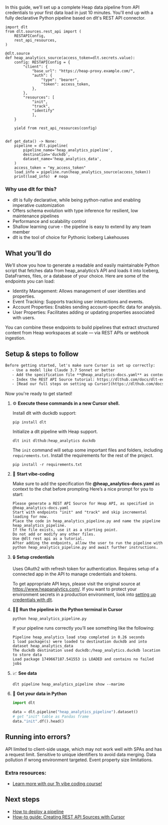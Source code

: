 In this guide, we'll set up a complete Heap data pipeline from API credentials to your first data load in just 10 minutes. You'll end up with a fully declarative Python pipeline based on dlt's REST API connector.

```python-outcome
import dlt
from dlt.sources.rest_api import (
    RESTAPIConfig,
    rest_api_resources,
)

@dlt.source
def heap_analytics_source(access_token=dlt.secrets.value):
    config: RESTAPIConfig = {
        "client": {
            "base_url": "https://heap-proxy.example.com/",
            "auth": {
                "type": "bearer",
                "token": access_token,
            },
        },
        "resources": [
            "init",
            "track",
            "identify"
            ],
    }

    yield from rest_api_resources(config)


def get_data() -> None:
    pipeline = dlt.pipeline(
        pipeline_name='heap_analytics_pipeline',
        destination='duckdb',
        dataset_name='heap_analytics_data', 
    )
    access_token = "my_access_token"
    load_info = pipeline.run(heap_analytics_source(access_token))
    print(load_info)  # noqa
```

### Why use dlt for this?

- dlt is fully declarative, while being python-native and enabling imperative customization
- Offers schema evolution with type inference for resilient, low maintenance pipelines
- Performance and scalability control
- Shallow learning curve - the pipeline is easy to extend by any team member
- dlt is the tool of choice for Pythonic Iceberg Lakehouses

## What you’ll do

We’ll show you how to generate a readable and easily maintainable Python script that fetches data from heap_analytics’s API and loads it into Iceberg, DataFrames, files, or a database of your choice. Here are some of the endpoints you can load:

- Identity Management: Allows management of user identities and properties.
- Event Tracking: Supports tracking user interactions and events.
- Account Properties: Enables sending account-specific data for analysis.
- User Properties: Facilitates adding or updating properties associated with users.

You can combine these endpoints to build pipelines that extract structured content from Heap workspaces at scale — via REST APIs or webhook ingestion.

## Setup & steps to follow

```default
Before getting started, let's make sure Cursor is set up correctly:
   - Use a model like Claude 3.7 Sonnet or better
   - Add the specification file **@heap_analytics-docs.yaml** as context
   - Index the REST API Source tutorial: https://dlthub.com/docs/dlt-ecosystem/verified-sources/rest_api/ and add it to context as **@dlt rest api**
   - [Read our full steps on setting up Cursor](https://dlthub.com/docs/dlt-ecosystem/llm-tooling/cursor-restapi#23-configuring-cursor-with-documentation)
```

Now you're ready to get started! 

1. ⚙️ **Execute these commands in a new Cursor shell.**
    
    Install dlt with duckdb support:
    ```shell
    pip install dlt
    ```

    Initialize a dlt pipeline with Heap support.
    ```shell
    dlt init dlthub:heap_analytics duckdb
    ```

    The `init` command will setup some important files and folders, including `requirements.txt`. Install the requirements for the rest of the project.
    ```shell
    pip install -r requirements.txt
    ```
    
2. 🤠 **Start vibe-coding**
    
    Make sure to add the specification file **@heap_analytics-docs.yaml** as context to the chat before prompting
    Here’s a nice prompt for you to start: 
    
    ```prompt
    Please generate a REST API Source for Heap API, as specified in @heap_analytics-docs.yaml 
    Start with endpoints "init" and "track" and skip incremental loading for now. 
    Place the code in heap_analytics_pipeline.py and name the pipeline heap_analytics_pipeline. 
    If the file exists, use it as a starting point. 
    Do not add or modify any other files. 
    Use @dlt rest api as a tutorial. 
    After adding the endpoints, allow the user to run the pipeline with python heap_analytics_pipeline.py and await further instructions.
    ```

    
3. 🔒 **Setup credentials** 
    
    Uses OAuth2 with refresh token for authentication. Requires setup of a connected app in the API to manage credentials and tokens.
    
    To get appropriate API keys, please visit the original source at https://www.heapanalytics.com/.
    If you want to protect your environment secrets in a production environment, look into [setting up credentials with dlt](https://dlthub.com/docs/walkthroughs/add_credentials).
    
4. 🏃‍♀️ **Run the pipeline in the Python terminal in Cursor**
    
    ```shell
    python heap_analytics_pipeline.py
    ```
    
    If your pipeline runs correctly you’ll see something like the following:
    
    ```shell
    Pipeline heap_analytics load step completed in 0.26 seconds
    1 load package(s) were loaded to destination duckdb and into dataset heap_analytics_data
    The duckdb destination used duckdb:/heap_analytics.duckdb location to store data
    Load package 1749667187.541553 is LOADED and contains no failed jobs
    ```
    
5. 📈 **See data**
    
    ```shell
    dlt pipeline heap_analytics_pipeline show --marimo
    ```
    
6. 🐍 **Get your data in Python**
    
    ```python
    import dlt

   data = dlt.pipeline("heap_analytics_pipeline").dataset()
   # get "init" table as Pandas frame
   data."init".df().head()
    ```

## Running into errors?

API limited to client-side usage, which may not work well with SPAs and has a request limit. Sensitive to unique identifiers to avoid data merging. Data pollution if wrong environment targeted. Event property size limitations.

### Extra resources:

- [Learn more with our 1h vibe coding course!](https://www.youtube.com/watch?v=GGid70rnJuM)

## Next steps

- [How to deploy a pipeline](https://dlthub.com/docs/walkthroughs/deploy-a-pipeline)
- [How-to guide: Creating REST API Sources with Cursor](https://dlthub.com/docs/dlt-ecosystem/llm-tooling/cursor-restapi)